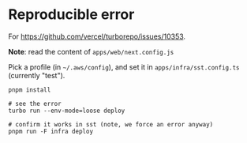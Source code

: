 # Reproducible error

For https://github.com/vercel/turborepo/issues/10353.

**Note**: read the content of `apps/web/next.config.js`

Pick a profile (in `~/.aws/config`), and set it in `apps/infra/sst.config.ts` (currently "test").

```
pnpm install

# see the error
turbo run --env-mode=loose deploy

# confirm it works in sst (note, we force an error anyway)
pnpm run -F infra deploy
```
